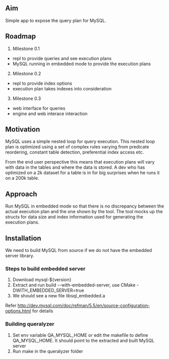 ## Aim

Simple app to expose the query plan for MySQL.

## Roadmap

1. Milestone 0.1 
  - repl to provide queries and see execution plans
  - MySQL running in embedded mode to provide the execution plans

2. Milestone 0.2
  - repl to provide index options
  - execution plan takes indexes into consideration
               
3. Milestone 0.3 
  -  web interface for queries
  -  engine and web interace interaction 
                   
## Motivation

MySQL uses a simple nested loop for query execution. 
This nested loop plan is optimized using a set of complex rules varying from 
predicate reordering, constant table detection, preferential index access etc.

From the end user perspective this means that execution plans will vary with data in the tables and where the data is stored.
A dev who has optimized on a 2k dataset for a table is in for big surprises when he runs it on a 200k table.

## Approach

Run MySQL in embedded mode so that there is no discrepancy between the actual execution plan and the one shown by the tool. 
The tool mocks up the structs for data size and index information used for generating the execution plans.

## Installation

We need to build MySQL from source if we do not have the embedded server library. 

### Steps to build embedded server

 1. Download mysql-${version}
 2. Extract and run build --with-embedded-server, use CMake -DWITH_EMBEDDED_SERVER=true
 3. We should see a new file libsql_embedded.a

Refer http://dev.mysql.com/doc/refman/5.5/en/source-configuration-options.html for details

### Building queralyzer
 1. Set env variable QA_MYSQL_HOME or edit the makefile to define QA_MYSQL_HOME. It should point to the extracted and built MySQL server
 2. Run make in the queralyzer folder

